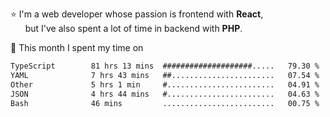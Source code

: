 ⭐ I'm a web developer whose passion is frontend with <b>React</b>,<br/>
&nbsp; &nbsp; &nbsp; but I've also spent a lot of time in backend with <b>PHP</b>.

📅 This month I spent my time on

<!--START_SECTION:waka-->

```txt
TypeScript        81 hrs 13 mins  ####################.....   79.30 %
YAML              7 hrs 43 mins   ##.......................   07.54 %
Other             5 hrs 1 min     #........................   04.91 %
JSON              4 hrs 44 mins   #........................   04.63 %
Bash              46 mins         .........................   00.75 %
```

<!--END_SECTION:waka-->
